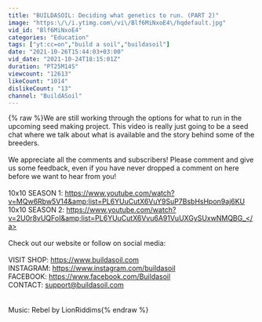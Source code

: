 ```yaml
---
title: "BUILDASOIL: Deciding what genetics to run. (PART 2)"
image: "https:\/\/i.ytimg.com\/vi\/Blf6MiNxoE4\/hqdefault.jpg"
vid_id: "Blf6MiNxoE4"
categories: "Education"
tags: ["yt:cc=on","build a soil","buildasoil"]
date: "2021-10-26T15:44:03+03:00"
vid_date: "2021-10-24T18:15:01Z"
duration: "PT25M14S"
viewcount: "12613"
likeCount: "1014"
dislikeCount: "13"
channel: "BuildASoil"
---
```

{% raw %}We are still working through the options for what to run in the upcoming seed making project. This video is really just going to be a seed chat where we talk about what is available and the story behind some of the breeders.<br /><br />We appreciate all the comments and subscribers! Please comment and give us some feedback, even if you have never dropped a comment on here before we want to hear from you!<br /><br />10x10 SEASON 1: <a rel="nofollow" target="blank" href="https://www.youtube.com/watch?v=MQw6Rbw5V14&amp;list=PL6YUuCutX6VuY9SuP7BsbHsHpon9aj6KU">https://www.youtube.com/watch?v=MQw6Rbw5V14&amp;list=PL6YUuCutX6VuY9SuP7BsbHsHpon9aj6KU</a><br />10x10 SEASON 2: <a rel="nofollow" target="blank" href="https://www.youtube.com/watch?v=2U0r8vUQFoI&amp;list=PL6YUuCutX6Vvu6A91VuUXGySUxwNMQBG_">https://www.youtube.com/watch?v=2U0r8vUQFoI&amp;list=PL6YUuCutX6Vvu6A91VuUXGySUxwNMQBG_</a><br /><br />Check out our website or follow on social media:<br /><br />VISIT SHOP: <a rel="nofollow" target="blank" href="https://www.buildasoil.com​">https://www.buildasoil.com​</a><br />INSTAGRAM: <a rel="nofollow" target="blank" href="https://www.instagram.com/buildasoil">https://www.instagram.com/buildasoil</a><br />FACEBOOK: <a rel="nofollow" target="blank" href="https://www.facebook.com/Buildasoil">https://www.facebook.com/Buildasoil</a><br />CONTACT: support@buildasoil.com<br /><br /><br />Music: Rebel by LionRiddims{% endraw %}
